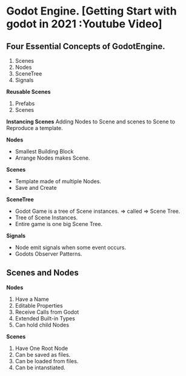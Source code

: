 # Godot Engine. [Getting Start with godot in 2021 :Youtube Video]

## Four Essential Concepts of GodotEngine.

1. Scenes
2. Nodes
3. SceneTree
4. Signals

**Reusable Scenes**

1. Prefabs
2. Scenes

**Instancing Scenes**
Adding Nodes to Scene and scenes to Scene to Reproduce a template.

**Nodes**

- Smallest Building Block
- Arrange Nodes makes Scene.

**Scenes**

- Template made of multiple Nodes.
- Save and Create

**SceneTree**

- Godot Game is a tree of Scene instances. => called => Scene Tree.
- Tree of Scene Instances.
- Entire game is one big Scene Tree.

**Signals**

- Node emit signals when some event occurs.
- Godots Observer Patterns.

## Scenes and Nodes

**Nodes**

1. Have a Name
2. Editable Properties
3. Receive Calls from Godot
4. Extended Built-in Types
5. Can hold child Nodes

**Scenes**

1. Have One Root Node
2. Can be saved as files.
3. Can be loaded from files.
4. Can be intanstiated.
